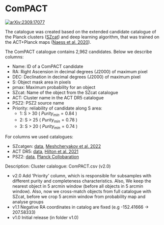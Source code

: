 # ComPACT

[![arXiv:2309.17077](http://img.shields.io/badge/arXiv-2309.17077-B31B1B.svg)](https://arxiv.org/abs/2309.17077)

The catalogue was created based on the extended candidate catalogue of the Planck clusters ([SZcat](https://github.com/astromining/planck_szcat)) and deep learning algorithm, that was trained on the ACT+Planck maps ([Naess et al. 2020](https://iopscience.iop.org/article/10.1088/1475-7516/2020/12/046)). 

The ComPACT catalogue contains 2,962 candidates. Below we describe columns:
+ Name: ID of a ComPACT candidate
+ RA: Right Ascension in decimal degrees (J2000) of maximum pixel
+ DEC: Declination in decimal degrees (J2000) of maximum pixel
+ S: Object mask area in pixels
+ pmax: Maximum probability for an object
+ SZcat: Name of the object from the SZcat catalogue
+ ACT: Cluster name in the ACT DR5 catalogue
+ PSZ2:	PSZ2 source name 
+ Priority: reliability of candidate along S area:
    -  1: S > 30 ( $Purity_{min} = 0.84$ )
    - 2: S > 25 ( $Purity_{min} = 0.78$ )
    - 3: S > 20 ( $Purity_{min} = 0.74$ )

For columns we used catalogues:
+ SZcatgen: [data](https://github.com/astromining/planck_szcat), [Meshcheryakov et al. 2022](https://link.springer.com/article/10.1134/S1063773722090055)
+ ACT DR5: [data](https://lambda.gsfc.nasa.gov/product/act/actpol_dr5_szcluster_catalog_get.html), [Hilton et al. 2021](https://iopscience.iop.org/article/10.3847/1538-4365/abd023)
+ PSZ2: [data](https://vizier.cds.unistra.fr/viz-bin/VizieR-3?-source=J/A%2bA/594/A27/psz2&-out.max=50&-out.form=HTML%20Table&-out.add=_r&-out.add=_RAJ,_DEJ&-sort=_r&-oc.form=sexa), [Planck Collobaration](https://ui.adsabs.harvard.edu/abs/2016A%26A...594A..27P/abstract)

Description:
Cluster calalogue: ComPACT.csv (v2.0)
+ v2.0 Add 'Priority' column, which is responsible for subsamples with different purity and completeness characteristics. Also, We keep the nearest object in 5 arcmin window (before all objects in 5 arcmin window). Also, now we cross-match objects from full catalogue with SZcat, before we crop 5 arcmin window from probability map and analyse groups
+ v1.1 Negative RA coordinates in catalog are fixed (e.g -152.41666 -> 207.58333)
+ v1.0 Initial release (in folder v1.0)
